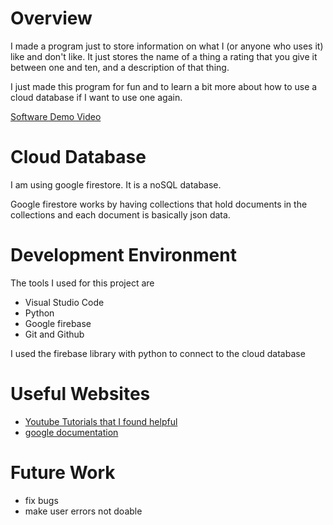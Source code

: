# Overview

I made a program just to store information on what I (or anyone who uses it) like and don't like. It just stores the name of a thing a rating that you give it between one and ten, and a description of that thing.

I just made this program for fun and to learn a bit more about how to use a cloud database if I want to use one again.

[Software Demo Video](https://youtu.be/wJ3c6A24rzc)

# Cloud Database

I am using google firestore. It is a noSQL database.

Google firestore works by having collections that hold documents in the collections and each document is basically json data. 

# Development Environment

The tools I used for this project are

* Visual Studio Code
* Python
* Google firebase
* Git and Github

I used the firebase library with python to connect to the cloud database

# Useful Websites


* [Youtube Tutorials that I found helpful](https://www.youtube.com/watch?v=Hh4IAwcZBLM&list=PLs3IFJPw3G9LW-rGJ8EBMaCd8OxGm_qQe)
* [google documentation](https://firebase.google.com/docs/firestore)

# Future Work

* fix bugs
* make user errors not doable
